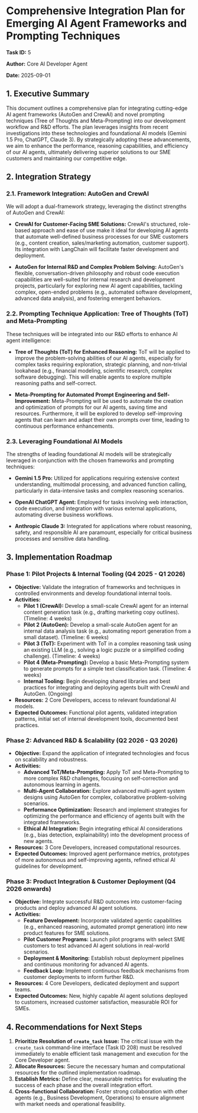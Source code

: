 
# Comprehensive Integration Plan for Emerging AI Agent Frameworks and Prompting Techniques

**Task ID:** 5

**Author:** Core AI Developer Agent

**Date:** 2025-09-01

## 1. Executive Summary

This document outlines a comprehensive plan for integrating cutting-edge AI agent frameworks (AutoGen and CrewAI) and novel prompting techniques (Tree of Thoughts and Meta-Prompting) into our development workflow and R&D efforts. The plan leverages insights from recent investigations into these technologies and foundational AI models (Gemini 1.5 Pro, ChatGPT, Claude 3). By strategically adopting these advancements, we aim to enhance the performance, reasoning capabilities, and efficiency of our AI agents, ultimately delivering superior solutions to our SME customers and maintaining our competitive edge.

## 2. Integration Strategy

### 2.1. Framework Integration: AutoGen and CrewAI

We will adopt a dual-framework strategy, leveraging the distinct strengths of AutoGen and CrewAI:

*   **CrewAI for Customer-Facing SME Solutions:** CrewAI's structured, role-based approach and ease of use make it ideal for developing AI agents that automate well-defined business processes for our SME customers (e.g., content creation, sales/marketing automation, customer support). Its integration with LangChain will facilitate faster development and deployment.

*   **AutoGen for Internal R&D and Complex Problem Solving:** AutoGen's flexible, conversation-driven philosophy and robust code execution capabilities are well-suited for internal research and development projects, particularly for exploring new AI agent capabilities, tackling complex, open-ended problems (e.g., automated software development, advanced data analysis), and fostering emergent behaviors.

### 2.2. Prompting Technique Application: Tree of Thoughts (ToT) and Meta-Prompting

These techniques will be integrated into our R&D efforts to enhance AI agent intelligence:

*   **Tree of Thoughts (ToT) for Enhanced Reasoning:** ToT will be applied to improve the problem-solving abilities of our AI agents, especially for complex tasks requiring exploration, strategic planning, and non-trivial lookahead (e.g., financial modeling, scientific research, complex software debugging). This will enable agents to explore multiple reasoning paths and self-correct.

*   **Meta-Prompting for Automated Prompt Engineering and Self-Improvement:** Meta-Prompting will be used to automate the creation and optimization of prompts for our AI agents, saving time and resources. Furthermore, it will be explored to develop self-improving agents that can learn and adapt their own prompts over time, leading to continuous performance enhancements.

### 2.3. Leveraging Foundational AI Models

The strengths of leading foundational AI models will be strategically leveraged in conjunction with the chosen frameworks and prompting techniques:

*   **Gemini 1.5 Pro:** Utilized for applications requiring extensive context understanding, multimodal processing, and advanced function calling, particularly in data-intensive tasks and complex reasoning scenarios.

*   **OpenAI ChatGPT Agent:** Employed for tasks involving web interaction, code execution, and integration with various external applications, automating diverse business workflows.

*   **Anthropic Claude 3:** Integrated for applications where robust reasoning, safety, and responsible AI are paramount, especially for critical business processes and sensitive data handling.

## 3. Implementation Roadmap

### Phase 1: Pilot Projects & Internal Tooling (Q4 2025 - Q1 2026)

*   **Objective:** Validate the integration of frameworks and techniques in controlled environments and develop foundational internal tools.
*   **Activities:**
    *   **Pilot 1 (CrewAI):** Develop a small-scale CrewAI agent for an internal content generation task (e.g., drafting marketing copy outlines). (Timeline: 4 weeks)
    *   **Pilot 2 (AutoGen):** Develop a small-scale AutoGen agent for an internal data analysis task (e.g., automating report generation from a small dataset). (Timeline: 6 weeks)
    *   **Pilot 3 (ToT):** Experiment with ToT in a complex reasoning task using an existing LLM (e.g., solving a logic puzzle or a simplified coding challenge). (Timeline: 4 weeks)
    *   **Pilot 4 (Meta-Prompting):** Develop a basic Meta-Prompting system to generate prompts for a simple text classification task. (Timeline: 4 weeks)
    *   **Internal Tooling:** Begin developing shared libraries and best practices for integrating and deploying agents built with CrewAI and AutoGen. (Ongoing)
*   **Resources:** 2 Core Developers, access to relevant foundational AI models.
*   **Expected Outcomes:** Functional pilot agents, validated integration patterns, initial set of internal development tools, documented best practices.

### Phase 2: Advanced R&D & Scalability (Q2 2026 - Q3 2026)

*   **Objective:** Expand the application of integrated technologies and focus on scalability and robustness.
*   **Activities:**
    *   **Advanced ToT/Meta-Prompting:** Apply ToT and Meta-Prompting to more complex R&D challenges, focusing on self-correction and autonomous learning in agents.
    *   **Multi-Agent Collaboration:** Explore advanced multi-agent system designs using AutoGen for complex, collaborative problem-solving scenarios.
    *   **Performance Optimization:** Research and implement strategies for optimizing the performance and efficiency of agents built with the integrated frameworks.
    *   **Ethical AI Integration:** Begin integrating ethical AI considerations (e.g., bias detection, explainability) into the development process of new agents.
*   **Resources:** 3 Core Developers, increased computational resources.
*   **Expected Outcomes:** Improved agent performance metrics, prototypes of more autonomous and self-improving agents, refined ethical AI guidelines for development.

### Phase 3: Product Integration & Customer Deployment (Q4 2026 onwards)

*   **Objective:** Integrate successful R&D outcomes into customer-facing products and deploy advanced AI agent solutions.
*   **Activities:**
    *   **Feature Development:** Incorporate validated agentic capabilities (e.g., enhanced reasoning, automated prompt generation) into new product features for SME solutions.
    *   **Pilot Customer Programs:** Launch pilot programs with select SME customers to test advanced AI agent solutions in real-world scenarios.
    *   **Deployment & Monitoring:** Establish robust deployment pipelines and continuous monitoring for advanced AI agents.
    *   **Feedback Loop:** Implement continuous feedback mechanisms from customer deployments to inform further R&D.
*   **Resources:** 4 Core Developers, dedicated deployment and support teams.
*   **Expected Outcomes:** New, highly capable AI agent solutions deployed to customers, increased customer satisfaction, measurable ROI for SMEs.

## 4. Recommendations for Next Steps

1.  **Prioritize Resolution of `create_task` Issue:** The critical issue with the `create_task` command-line interface (Task ID 208) must be resolved immediately to enable efficient task management and execution for the Core Developer agent.
2.  **Allocate Resources:** Secure the necessary human and computational resources for the outlined implementation roadmap.
3.  **Establish Metrics:** Define clear, measurable metrics for evaluating the success of each phase and the overall integration effort.
4.  **Cross-functional Collaboration:** Foster strong collaboration with other agents (e.g., Business Development, Operations) to ensure alignment with market needs and operational feasibility.
